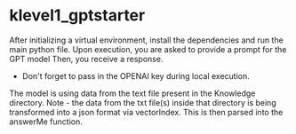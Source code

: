 # klevel1_gptstarter
After initializing a virtual environment, install the dependencies and run the main python file.
Upon execution, you are asked to provide a prompt for the GPT model
Then, you receive a response.
- Don't forget to pass in the OPENAI key during local execution.


The model is using data from the text file present in the Knowledge directory.
Note - the data from the txt file(s) inside that directory is being transformed into a json format via vectorIndex. 
This is then parsed into the answerMe function.
